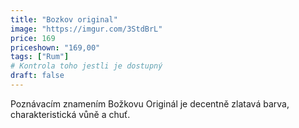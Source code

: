 ```yaml
---
title: "Bozkov original"
image: "https://imgur.com/3StdBrL"
price: 169
priceshown: "169,00"
tags: ["Rum"]
# Kontrola toho jestli je dostupný
draft: false
---
```


Poznávacím znamením Božkovu Originál je decentně zlatavá barva, charakteristická vůně a chuť.
